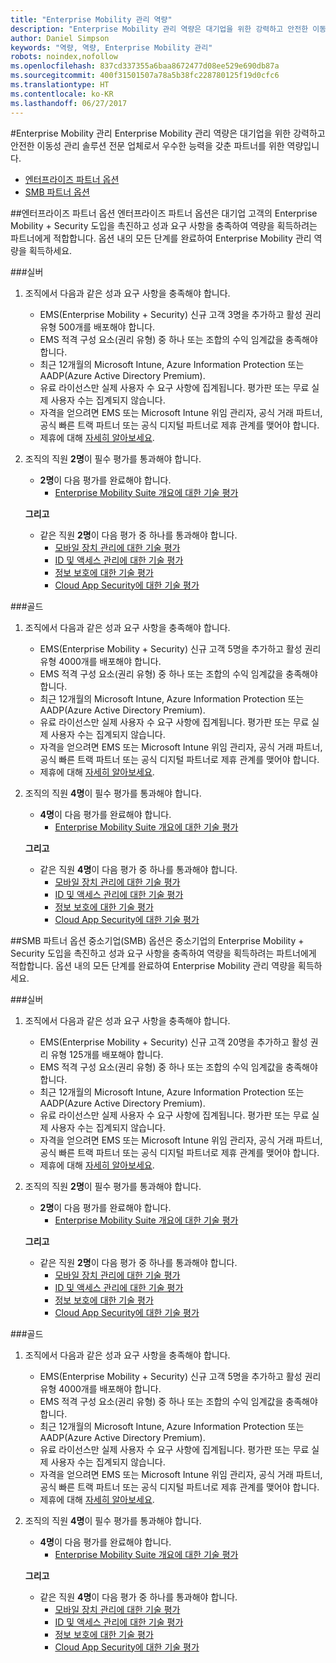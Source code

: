 ```yaml
---
title: "Enterprise Mobility 관리 역량"
description: "Enterprise Mobility 관리 역량은 대기업을 위한 강력하고 안전한 이동성 관리 솔루션 전문 업체로서 우수한 능력을 갖춘 파트너를 위한 역량입니다."
author: Daniel Simpson
keywords: "역량, 역량, Enterprise Mobility 관리"
robots: noindex,nofollow
ms.openlocfilehash: 837cd337355a6baa8672477d08ee529e690db87a
ms.sourcegitcommit: 400f31501507a78a5b38fc228780125f19d0cfc6
ms.translationtype: HT
ms.contentlocale: ko-KR
ms.lasthandoff: 06/27/2017
---
```

#<a name="enterprise-mobility-management"></a>Enterprise Mobility 관리
Enterprise Mobility 관리 역량은 대기업을 위한 강력하고 안전한 이동성 관리 솔루션 전문 업체로서 우수한 능력을 갖춘 파트너를 위한 역량입니다.

- [엔터프라이즈 파트너 옵션](#enterprise-partner-option)
- [SMB 파트너 옵션](#smb-partner-option)


##<a name="enterprise-partner-option"></a>엔터프라이즈 파트너 옵션
엔터프라이즈 파트너 옵션은 대기업 고객의 Enterprise Mobility + Security 도입을 촉진하고 성과 요구 사항을 충족하여 역량을 획득하려는 파트너에게 적합합니다. 옵션 내의 모든 단계를 완료하여 Enterprise Mobility 관리 역량을 획득하세요.

###<a name="silver"></a>실버

1. 조직에서 다음과 같은 성과 요구 사항을 충족해야 합니다.

    - EMS(Enterprise Mobility + Security) 신규 고객 3명을 추가하고 활성 권리 유형 500개를 배포해야 합니다.
    - EMS 적격 구성 요소(권리 유형) 중 하나 또는 조합의 수익 임계값을 충족해야 합니다.
    - 최근 12개월의 Microsoft Intune, Azure Information Protection 또는 AADP(Azure Active Directory Premium).
    - 유료 라이선스만 실제 사용자 수 요구 사항에 집계됩니다. 평가판 또는 무료 실제 사용자 수는 집계되지 않습니다.
    - 자격을 얻으려면 EMS 또는 Microsoft Intune 위임 관리자, 공식 거래 파트너, 공식 빠른 트랙 파트너 또는 공식 디지털 파트너로 제휴 관계를 맺어야 합니다.
    - 제휴에 대해 [자세히 알아보세요](https://partner.microsoft.com/en-us/membership/digital-partner-of-record).  
  
2. 조직의 직원 **2명**이 필수 평가를 통과해야 합니다.

    - **2명**이 다음 평가를 완료해야 합니다.
        - [Enterprise Mobility Suite 개요에 대한 기술 평가](https://partneruniversity.microsoft.com/?whr=uri:MicrosoftAccount&courseId=13914&scoId=pUz3OLLaB_6104778676)

    **그리고**

    - 같은 직원 **2명**이 다음 평가 중 하나를 통과해야 합니다.
        - [모바일 장치 관리에 대한 기술 평가](https://partneruniversity.microsoft.com/?whr=uri:MicrosoftAccount&courseId=13916&scoId=QJDTvzLaB_2104778676)
        - [ID 및 액세스 관리에 대한 기술 평가](https://partneruniversity.microsoft.com/?whr=uri:MicrosoftAccount&courseId=13915&scoId=bi3tqeLaB_3204778676)
        - [정보 보호에 대한 기술 평가](https://partneruniversity.microsoft.com/?whr=uri:MicrosoftAccount&courseId=13917&scoId=Em0uaWMaB_1004778676)
        - [Cloud App Security에 대한 기술 평가](https://partneruniversity.microsoft.com/?whr=uri:MicrosoftAccount&courseId=13918&scoId=vGoZ9bNaB_8604778676)

###<a name="gold"></a>골드

1. 조직에서 다음과 같은 성과 요구 사항을 충족해야 합니다.

    - EMS(Enterprise Mobility + Security) 신규 고객 5명을 추가하고 활성 권리 유형 4000개를 배포해야 합니다.
    - EMS 적격 구성 요소(권리 유형) 중 하나 또는 조합의 수익 임계값을 충족해야 합니다.
    - 최근 12개월의 Microsoft Intune, Azure Information Protection 또는 AADP(Azure Active Directory Premium).
    - 유료 라이선스만 실제 사용자 수 요구 사항에 집계됩니다. 평가판 또는 무료 실제 사용자 수는 집계되지 않습니다.
    - 자격을 얻으려면 EMS 또는 Microsoft Intune 위임 관리자, 공식 거래 파트너, 공식 빠른 트랙 파트너 또는 공식 디지털 파트너로 제휴 관계를 맺어야 합니다.
    - 제휴에 대해 [자세히 알아보세요](https://partner.microsoft.com/en-us/membership/digital-partner-of-record).  
  
2. 조직의 직원 **4명**이 필수 평가를 통과해야 합니다.

    - **4명**이 다음 평가를 완료해야 합니다.
        - [Enterprise Mobility Suite 개요에 대한 기술 평가](https://partneruniversity.microsoft.com/?whr=uri:MicrosoftAccount&courseId=13914&scoId=pUz3OLLaB_6104778676)

    **그리고**

    - 같은 직원 **4명**이 다음 평가 중 하나를 통과해야 합니다.
        - [모바일 장치 관리에 대한 기술 평가](https://partneruniversity.microsoft.com/?whr=uri:MicrosoftAccount&courseId=13916&scoId=QJDTvzLaB_2104778676)
        - [ID 및 액세스 관리에 대한 기술 평가](https://partneruniversity.microsoft.com/?whr=uri:MicrosoftAccount&courseId=13915&scoId=bi3tqeLaB_3204778676)
        - [정보 보호에 대한 기술 평가](https://partneruniversity.microsoft.com/?whr=uri:MicrosoftAccount&courseId=13917&scoId=Em0uaWMaB_1004778676)
        - [Cloud App Security에 대한 기술 평가](https://partneruniversity.microsoft.com/?whr=uri:MicrosoftAccount&courseId=13918&scoId=vGoZ9bNaB_8604778676)
    
##<a name="smb-partner-option"></a>SMB 파트너 옵션
중소기업(SMB) 옵션은 중소기업의 Enterprise Mobility + Security 도입을 촉진하고 성과 요구 사항을 충족하여 역량을 획득하려는 파트너에게 적합합니다. 옵션 내의 모든 단계를 완료하여 Enterprise Mobility 관리 역량을 획득하세요.

###<a name="silver"></a>실버

1. 조직에서 다음과 같은 성과 요구 사항을 충족해야 합니다.

    - EMS(Enterprise Mobility + Security) 신규 고객 20명을 추가하고 활성 권리 유형 125개를 배포해야 합니다.
    - EMS 적격 구성 요소(권리 유형) 중 하나 또는 조합의 수익 임계값을 충족해야 합니다.
    - 최근 12개월의 Microsoft Intune, Azure Information Protection 또는 AADP(Azure Active Directory Premium).
    - 유료 라이선스만 실제 사용자 수 요구 사항에 집계됩니다. 평가판 또는 무료 실제 사용자 수는 집계되지 않습니다.
    - 자격을 얻으려면 EMS 또는 Microsoft Intune 위임 관리자, 공식 거래 파트너, 공식 빠른 트랙 파트너 또는 공식 디지털 파트너로 제휴 관계를 맺어야 합니다.
    - 제휴에 대해 [자세히 알아보세요](https://partner.microsoft.com/en-us/membership/digital-partner-of-record).  
  
2. 조직의 직원 **2명**이 필수 평가를 통과해야 합니다.

    - **2명**이 다음 평가를 완료해야 합니다.
        - [Enterprise Mobility Suite 개요에 대한 기술 평가](https://partneruniversity.microsoft.com/?whr=uri:MicrosoftAccount&courseId=13914&scoId=pUz3OLLaB_6104778676)

    **그리고**

    - 같은 직원 **2명**이 다음 평가 중 하나를 통과해야 합니다.
        - [모바일 장치 관리에 대한 기술 평가](https://partneruniversity.microsoft.com/?whr=uri:MicrosoftAccount&courseId=13916&scoId=QJDTvzLaB_2104778676)
        - [ID 및 액세스 관리에 대한 기술 평가](https://partneruniversity.microsoft.com/?whr=uri:MicrosoftAccount&courseId=13915&scoId=bi3tqeLaB_3204778676)
        - [정보 보호에 대한 기술 평가](https://partneruniversity.microsoft.com/?whr=uri:MicrosoftAccount&courseId=13917&scoId=Em0uaWMaB_1004778676)
        - [Cloud App Security에 대한 기술 평가](https://partneruniversity.microsoft.com/?whr=uri:MicrosoftAccount&courseId=13918&scoId=vGoZ9bNaB_8604778676)

###<a name="gold"></a>골드

1. 조직에서 다음과 같은 성과 요구 사항을 충족해야 합니다.

    - EMS(Enterprise Mobility + Security) 신규 고객 5명을 추가하고 활성 권리 유형 4000개를 배포해야 합니다.
    - EMS 적격 구성 요소(권리 유형) 중 하나 또는 조합의 수익 임계값을 충족해야 합니다.
    - 최근 12개월의 Microsoft Intune, Azure Information Protection 또는 AADP(Azure Active Directory Premium).
    - 유료 라이선스만 실제 사용자 수 요구 사항에 집계됩니다. 평가판 또는 무료 실제 사용자 수는 집계되지 않습니다.
    - 자격을 얻으려면 EMS 또는 Microsoft Intune 위임 관리자, 공식 거래 파트너, 공식 빠른 트랙 파트너 또는 공식 디지털 파트너로 제휴 관계를 맺어야 합니다.
    - 제휴에 대해 [자세히 알아보세요](https://partner.microsoft.com/en-us/membership/digital-partner-of-record).  
  
2. 조직의 직원 **4명**이 필수 평가를 통과해야 합니다.
    
    - **4명**이 다음 평가를 완료해야 합니다.
        - [Enterprise Mobility Suite 개요에 대한 기술 평가](https://partneruniversity.microsoft.com/?whr=uri:MicrosoftAccount&courseId=13914&scoId=pUz3OLLaB_6104778676)

    **그리고**

    - 같은 직원 **4명**이 다음 평가 중 하나를 통과해야 합니다.
        - [모바일 장치 관리에 대한 기술 평가](https://partneruniversity.microsoft.com/?whr=uri:MicrosoftAccount&courseId=13916&scoId=QJDTvzLaB_2104778676)
        - [ID 및 액세스 관리에 대한 기술 평가](https://partneruniversity.microsoft.com/?whr=uri:MicrosoftAccount&courseId=13915&scoId=bi3tqeLaB_3204778676)
        - [정보 보호에 대한 기술 평가](https://partneruniversity.microsoft.com/?whr=uri:MicrosoftAccount&courseId=13917&scoId=Em0uaWMaB_1004778676)
        - [Cloud App Security에 대한 기술 평가](https://partneruniversity.microsoft.com/?whr=uri:MicrosoftAccount&courseId=13918&scoId=vGoZ9bNaB_8604778676)



